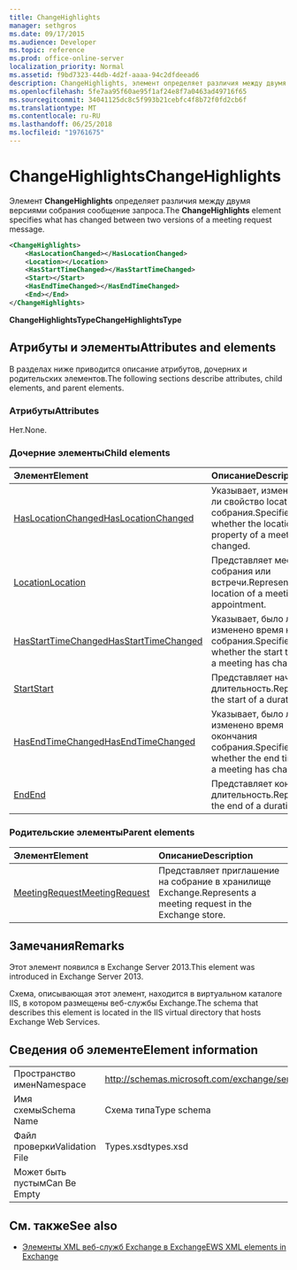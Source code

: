 ```yaml
---
title: ChangeHighlights
manager: sethgros
ms.date: 09/17/2015
ms.audience: Developer
ms.topic: reference
ms.prod: office-online-server
localization_priority: Normal
ms.assetid: f9bd7323-44db-4d2f-aaaa-94c2dfdeead6
description: ChangeHighlights, элемент определяет различия между двумя версиями собрания запрашивать сообщения.
ms.openlocfilehash: 5fe7aa95f60ae95f1af24e8f7a0463ad49716f65
ms.sourcegitcommit: 34041125dc8c5f993b21cebfc4f8b72f0fd2cb6f
ms.translationtype: MT
ms.contentlocale: ru-RU
ms.lasthandoff: 06/25/2018
ms.locfileid: "19761675"
---
```

# <a name="changehighlights"></a><span data-ttu-id="dda2b-103">ChangeHighlights</span><span class="sxs-lookup"><span data-stu-id="dda2b-103">ChangeHighlights</span></span>

<span data-ttu-id="dda2b-104">Элемент **ChangeHighlights** определяет различия между двумя версиями собрания сообщение запроса.</span><span class="sxs-lookup"><span data-stu-id="dda2b-104">The **ChangeHighlights** element specifies what has changed between two versions of a meeting request message.</span></span> 
  
```XML
<ChangeHighlights>
    <HasLocationChanged></HasLocationChanged>
    <Location></Location>
    <HasStartTimeChanged></HasStartTimeChanged>
    <Start></Start>
    <HasEndTimeChanged></HasEndTimeChanged>
    <End></End>
</ChangeHighlights>
```

 <span data-ttu-id="dda2b-105">**ChangeHighlightsType**</span><span class="sxs-lookup"><span data-stu-id="dda2b-105">**ChangeHighlightsType**</span></span>
## <a name="attributes-and-elements"></a><span data-ttu-id="dda2b-106">Атрибуты и элементы</span><span class="sxs-lookup"><span data-stu-id="dda2b-106">Attributes and elements</span></span>

<span data-ttu-id="dda2b-107">В разделах ниже приводится описание атрибутов, дочерних и родительских элементов.</span><span class="sxs-lookup"><span data-stu-id="dda2b-107">The following sections describe attributes, child elements, and parent elements.</span></span>
  
### <a name="attributes"></a><span data-ttu-id="dda2b-108">Атрибуты</span><span class="sxs-lookup"><span data-stu-id="dda2b-108">Attributes</span></span>

<span data-ttu-id="dda2b-109">Нет.</span><span class="sxs-lookup"><span data-stu-id="dda2b-109">None.</span></span>
  
### <a name="child-elements"></a><span data-ttu-id="dda2b-110">Дочерние элементы</span><span class="sxs-lookup"><span data-stu-id="dda2b-110">Child elements</span></span>

|<span data-ttu-id="dda2b-111">**Элемент**</span><span class="sxs-lookup"><span data-stu-id="dda2b-111">**Element**</span></span>|<span data-ttu-id="dda2b-112">**Описание**</span><span class="sxs-lookup"><span data-stu-id="dda2b-112">**Description**</span></span>|
|:-----|:-----|
|[<span data-ttu-id="dda2b-113">HasLocationChanged</span><span class="sxs-lookup"><span data-stu-id="dda2b-113">HasLocationChanged</span></span>](haslocationchanged.md) <br/> |<span data-ttu-id="dda2b-114">Указывает, изменилось ли свойство location собрания.</span><span class="sxs-lookup"><span data-stu-id="dda2b-114">Specifies whether the location property of a meeting has changed.</span></span>  <br/> |
|[<span data-ttu-id="dda2b-115">Location</span><span class="sxs-lookup"><span data-stu-id="dda2b-115">Location</span></span>](location.md) <br/> |<span data-ttu-id="dda2b-116">Представляет место собрания или встречи.</span><span class="sxs-lookup"><span data-stu-id="dda2b-116">Represents the location of a meeting or appointment.</span></span>  <br/> |
|[<span data-ttu-id="dda2b-117">HasStartTimeChanged</span><span class="sxs-lookup"><span data-stu-id="dda2b-117">HasStartTimeChanged</span></span>](hasstarttimechanged.md) <br/> |<span data-ttu-id="dda2b-118">Указывает, было ли изменено время начала собрания.</span><span class="sxs-lookup"><span data-stu-id="dda2b-118">Specifies whether the start time for a meeting has changed.</span></span>  <br/> |
|[<span data-ttu-id="dda2b-119">Start</span><span class="sxs-lookup"><span data-stu-id="dda2b-119">Start</span></span>](start.md) <br/> |<span data-ttu-id="dda2b-120">Представляет начало длительность.</span><span class="sxs-lookup"><span data-stu-id="dda2b-120">Represents the start of a duration.</span></span>  <br/> |
|[<span data-ttu-id="dda2b-121">HasEndTimeChanged</span><span class="sxs-lookup"><span data-stu-id="dda2b-121">HasEndTimeChanged</span></span>](hasendtimechanged.md) <br/> |<span data-ttu-id="dda2b-122">Указывает, было ли изменено время окончания собрания.</span><span class="sxs-lookup"><span data-stu-id="dda2b-122">Specifies whether the end time for a meeting has changed.</span></span>  <br/> |
|[<span data-ttu-id="dda2b-123">End</span><span class="sxs-lookup"><span data-stu-id="dda2b-123">End </span></span>](end-ex15websvcsotherref.md) <br/> |<span data-ttu-id="dda2b-124">Представляет конец длительность.</span><span class="sxs-lookup"><span data-stu-id="dda2b-124">Represents the end of a duration.</span></span>  <br/> |
   
### <a name="parent-elements"></a><span data-ttu-id="dda2b-125">Родительские элементы</span><span class="sxs-lookup"><span data-stu-id="dda2b-125">Parent elements</span></span>

|<span data-ttu-id="dda2b-126">**Элемент**</span><span class="sxs-lookup"><span data-stu-id="dda2b-126">**Element**</span></span>|<span data-ttu-id="dda2b-127">**Описание**</span><span class="sxs-lookup"><span data-stu-id="dda2b-127">**Description**</span></span>|
|:-----|:-----|
|[<span data-ttu-id="dda2b-128">MeetingRequest</span><span class="sxs-lookup"><span data-stu-id="dda2b-128">MeetingRequest</span></span>](meetingrequest.md) <br/> |<span data-ttu-id="dda2b-129">Представляет приглашение на собрание в хранилище Exchange.</span><span class="sxs-lookup"><span data-stu-id="dda2b-129">Represents a meeting request in the Exchange store.</span></span>  <br/> |
   
## <a name="remarks"></a><span data-ttu-id="dda2b-130">Замечания</span><span class="sxs-lookup"><span data-stu-id="dda2b-130">Remarks</span></span>

<span data-ttu-id="dda2b-131">Этот элемент появился в Exchange Server 2013.</span><span class="sxs-lookup"><span data-stu-id="dda2b-131">This element was introduced in Exchange Server 2013.</span></span>
  
<span data-ttu-id="dda2b-132">Схема, описывающая этот элемент, находится в виртуальном каталоге IIS, в котором размещены веб-службы Exchange.</span><span class="sxs-lookup"><span data-stu-id="dda2b-132">The schema that describes this element is located in the IIS virtual directory that hosts Exchange Web Services.</span></span>
  
## <a name="element-information"></a><span data-ttu-id="dda2b-133">Сведения об элементе</span><span class="sxs-lookup"><span data-stu-id="dda2b-133">Element information</span></span>

|||
|:-----|:-----|
|<span data-ttu-id="dda2b-134">Пространство имен</span><span class="sxs-lookup"><span data-stu-id="dda2b-134">Namespace</span></span>  <br/> |http://schemas.microsoft.com/exchange/services/2006/types  <br/> |
|<span data-ttu-id="dda2b-135">Имя схемы</span><span class="sxs-lookup"><span data-stu-id="dda2b-135">Schema Name</span></span>  <br/> |<span data-ttu-id="dda2b-136">Схема типа</span><span class="sxs-lookup"><span data-stu-id="dda2b-136">Type schema</span></span>  <br/> |
|<span data-ttu-id="dda2b-137">Файл проверки</span><span class="sxs-lookup"><span data-stu-id="dda2b-137">Validation File</span></span>  <br/> |<span data-ttu-id="dda2b-138">Types.xsd</span><span class="sxs-lookup"><span data-stu-id="dda2b-138">types.xsd</span></span>  <br/> |
|<span data-ttu-id="dda2b-139">Может быть пустым</span><span class="sxs-lookup"><span data-stu-id="dda2b-139">Can Be Empty</span></span>  <br/> ||
   
## <a name="see-also"></a><span data-ttu-id="dda2b-140">См. также</span><span class="sxs-lookup"><span data-stu-id="dda2b-140">See also</span></span>



- [<span data-ttu-id="dda2b-141">Элементы XML веб-служб Exchange в Exchange</span><span class="sxs-lookup"><span data-stu-id="dda2b-141">EWS XML elements in Exchange</span></span>](ews-xml-elements-in-exchange.md)

